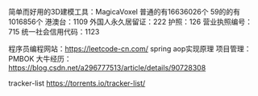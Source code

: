 
简单而好用的3D建模工具：MagicaVoxel 
普通的有16636026个
59的的有1016856个
港澳台：1109
外国人永久居留证：222
护照：126
营业执照编号：715
统一社会信用代码：1123

程序员编程网站：https://leetcode-cn.com/
spring aop实现原理
项目管理：PMBOK
大牛经历：https://blog.csdn.net/a296777513/article/details/90728308

tracker-list
https://torrents.io/tracker-list/